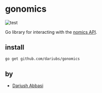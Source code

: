 gonomics
========
![test](https://github.com/dariubs/gonomics/actions/workflows/test.yml/badge.svg)

Go library for interacting with the  [nomics API](https://nomics.com).

install
-------

```bash
go get github.com/dariubs/gonomics
```

by
---

- [Dariush Abbasi](https://github.com/dariubs)
